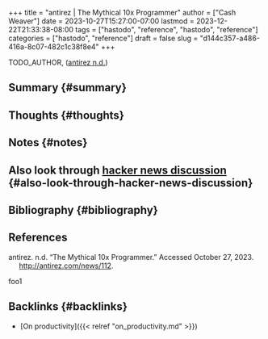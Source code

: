 +++
title = "antirez | The Mythical 10x Programmer"
author = ["Cash Weaver"]
date = 2023-10-27T15:27:00-07:00
lastmod = 2023-12-22T21:33:38-08:00
tags = ["hastodo", "reference", "hastodo", "reference"]
categories = ["hastodo", "reference"]
draft = false
slug = "d144c357-a486-416a-8c07-482c1c38f8e4"
+++

TODO_AUTHOR, (<a href="#citeproc_bib_item_1">antirez n.d.</a>)


## Summary {#summary}


## Thoughts {#thoughts}


## Notes {#notes}


## Also look through [hacker news discussion](https://news.ycombinator.com/item?id=13752887) {#also-look-through-hacker-news-discussion}


## Bibliography {#bibliography}

## References

<style>.csl-entry{text-indent: -1.5em; margin-left: 1.5em;}</style><div class="csl-bib-body">
  <div class="csl-entry"><a id="citeproc_bib_item_1"></a>antirez. n.d. “The Mythical 10x Programmer.” Accessed October 27, 2023. <a href="http://antirez.com/news/112">http://antirez.com/news/112</a>.</div>
</div>

foo1


## Backlinks {#backlinks}

-   [On productivity]({{< relref "on_productivity.md" >}})
